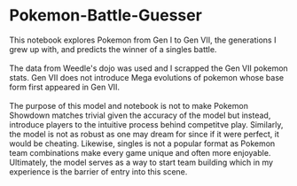 # Pokemon-Battle-Guesser
This notebook explores Pokemon from Gen I to Gen VII, the generations I grew up with, and predicts the winner of a singles battle. <br> <br> The data from Weedle's dojo was used and I scrapped the Gen VII pokemon stats. Gen VII does not introduce Mega evolutions of pokemon whose base form first appeared in Gen VII. <br> <br> The purpose of this model and notebook is not to make Pokemon Showdown matches trivial given the accuracy of the model but instead, introduce players to the intuitive process behind competitve play. Similarly, the model is not as robust as one may dream for since if it were perfect, it would be cheating. Likewise, singles is not a popular format as Pokemon team combinations make every game unique and often more enjoyable. Ultimately, the model serves as a way to start team building which in my experience is the barrier of entry into this scene.
